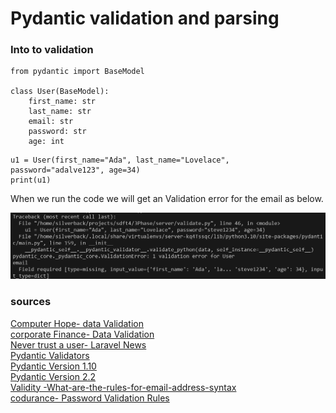 # Pydantic validation and parsing   

### Into to validation  

```
from pydantic import BaseModel

class User(BaseModel):
    first_name: str
    last_name: str
    email: str
    password: str
    age: int

```


``` 
u1 = User(first_name="Ada", last_name="Lovelace", password="adalve123", age=34)
print(u1)
```
When we run the code we will get an Validation error for the email as below.    

![Email Validation Pydantic](./enail%20validation%20error%20Pydatic.png)    


### sources 

[Computer Hope- data Validation](https://www.computerhope.com/jargon/d/datavali.htm)   
[corporate Finance- Data Validation](https://corporatefinanceinstitute.com/resources/data-science/data-validation/)  
[Never trust a user- Laravel News](https://laravel-news.com/never-trust-your-users)     
[Pydantic Validators](https://docs.pydantic.dev/latest/usage/validators/)     
[Pydantic Version 1.10](https://docs.pydantic.dev/1.10/)       
[Pydantic Version 2.2](https://docs.pydantic.dev/latest/)   
[Validity -What-are-the-rules-for-email-address-syntax](https://knowledge.validity.com/hc/en-us/articles/220560587-What-are-the-rules-for-email-address-syntax-)    
[codurance- Password Validation Rules](https://www.codurance.com/katas/password-validation)         
